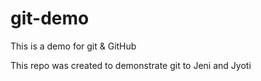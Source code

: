 # git-demo
This is a demo for git &amp; GitHub

This repo was created to demonstrate git to Jeni and Jyoti
